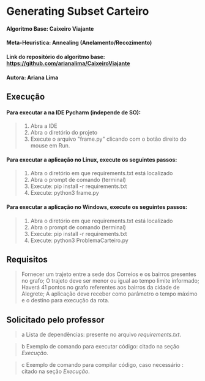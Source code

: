 # Generating Subset Carteiro

#### Algoritmo Base: Caixeiro Viajante
#### Meta-Heuristica: Annealing (Anelamento/Recozimento)
#### Link do repositório do algoritmo base: https://github.com/arianalima/CaixeiroViajante
#### Autora: Ariana Lima

## Execução

#### Para executar a na IDE Pycharm (independe de SO):

> 1. Abra a IDE
> 2. Abra o diretório do projeto
> 3. Execute o arquivo "frame.py" clicando com o botão direito do mouse em Run.

#### Para executar a aplicação no Linux, execute os seguintes passos:

> 1. Abra o diretório em que requirements.txt está localizado
> 2. Abra o prompt de comando (terminal)
> 3. Execute: pip install -r requirements.txt
> 4. Execute: python3 frame.py

#### Para executar a aplicação no Windows, execute os seguintes passos:

> 1. Abra o diretório em que requirements.txt está localizado
> 2. Abra o prompt de comando (terminal)
> 3. Execute: pip install -r requirements.txt
> 4. Execute: python3 ProblemaCarteiro.py


## Requisitos

> Fornecer um trajeto entre a sede dos Correios e os bairros presentes no grafo;
> O trajeto deve ser menor ou igual ao tempo limite informado;
> Haverá 41 pontos no grafo referentes aos bairros da cidade de Alegrete;
> A aplicação deve receber como parâmetro o tempo máximo e o destino para execução da rota.


## Solicitado pelo professor

> a Lista de dependências: presente no arquivo _requirements.txt_.

> b Exemplo de comando para executar código: citado na seção _Execução_.

> c Exemplo de comando para compilar código, caso necessário : citado na seção _Execução_.
